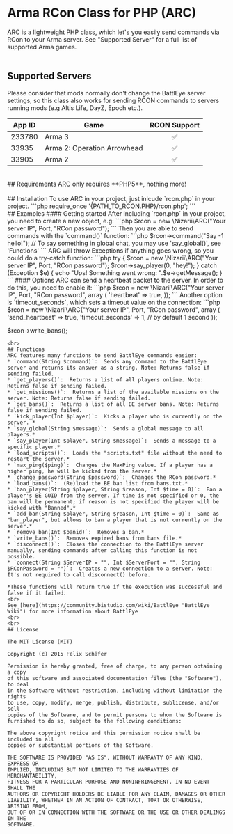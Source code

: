 # Arma RCon Class for PHP (ARC)

ARC is a lightweight PHP class, which let's you easily send commands via  RCon to your Arma server. See "Supported Server" for a full list of supported Arma games.
<br>
<br>
## Supported Servers
Please consider that mods normally don't change the BattlEye server settings, so this class also works for sending RCON commands  to servers running mods (e.g Altis Life, DayZ, Epoch etc.).

| App ID        | Game          | RCON Support       |
|---------------|---------------|:------------------:|
|233780         | Arma 3        | :white_check_mark: |
|33935          | Arma 2: Operation Arrowhead       | :white_check_mark: |
|33905          | Arma 2        | :white_check_mark: |
<br>
## Requirements
ARC only requires **PHP5**, nothing more!
<br>
<br>
## Installation
To use ARC in your project, just inlcude `rcon.php` in your project.
```php
require_once '{PATH_TO_RCON.PHP}/rcon.php';
```
<br>
## Examples
#### Getting started
After including `rcon.php` in your project, you need to create a new object, e.g:
```php
$rcon = new \Nizarii\ARC("Your server IP", Port, "RCon password");
```
Then you are able to send commands with the `command()` function:
```php
$rcon->command("Say -1 hello!"); // To say something in global chat, you may use 'say_global()', see 'Functions'
```
ARC will throw Exceptions if anything goes wrong, so you could do a try-catch function:
```php
try 
{
    $rcon = new \Nizarii\ARC("Your server IP", Port, "RCon password");
    $rcon->say_player(0, "hey!");
} 
catch (Exception $e) 
{
    echo "Ups! Something went wrong: ".$e->getMessage();
}
```
#### Options
ARC can send a heartbeat packet to the server. In order to do this, you need to enable it:
```php
$rcon = new \Nizarii\ARC("Your server IP", Port, "RCon password", array (
        'heartbeat' => true,
    ));
```
Another option is `timeout_seconds`, which sets a timeout value on the connection:
```php
$rcon = new \Nizarii\ARC("Your server IP", Port, "RCon password", array (
        'send_heartbeat'       => true,
        'timeout_seconds'      => 1, // by default 1 second
    ));
    
$rcon->write_bans(); 
```
<br>
## Functions
ARC features many functions to send BattlEye commands easier:
* `command(String $command)`:  Sends any command to the BattlEye server and returns its answer as a string. Note: Returns false if sending failed.
* `get_players()`:  Returns a list of all players online. Note: Returns false if sending failed.
* `get_missions()`:  Returns a list of the available missions on the server. Note: Returns false if sending failed.
* `get_bans()`:  Returns a list of all BE server bans. Note: Returns false if sending failed.
* `kick_player(Int $player)`:  Kicks a player who is currently on the server. *
* `say_global(String $message)`:  Sends a global message to all players.*
* `say_player(Int $player, String $message)`:  Sends a message to a specific player.*
* `load_scripts()`:  Loads the "scripts.txt" file without the need to restart the server.*
* `max_ping($ping)`:  Changes the MaxPing value. If a player has a higher ping, he will be kicked from the server.*
* `change_password(String $password)`:  Changes the RCon password.*
* `load_bans()`:  (Re)load the BE ban list from bans.txt.*
* `ban_player(String $player, String $reason, Int $time = 0)`:  Ban a player's BE GUID from the server. If time is not specified or 0, the ban will be permanent; if reason is not specified the player will be kicked with "Banned".*
* `add_ban(String $player, String $reason, Int $time = 0)`:  Same as "ban_player", but allows to ban a player that is not currently on the server.*
* `remove_ban(Int $banid)`:  Removes a ban.*
* `write_bans()`:  Removes expired bans from bans file.*
* `disconnect()`:  Closes the connection to the BattlEye server manually, sending commands after calling this function is not possible.
* `connect(String $ServerIP = "", Int $ServerPort = "", String $RConPassword = "")`:  Creates a new connection to a server. Note: It's not required to call disconnect() before.

*These functions will return true if the execution was successful and false if it failed.
<br>
See [here](https://community.bistudio.com/wiki/BattlEye "BattlEye Wiki") for more information about BattlEye
<br>
<br>
## License

The MIT License (MIT)

Copyright (c) 2015 Felix Schäfer

Permission is hereby granted, free of charge, to any person obtaining a copy
of this software and associated documentation files (the "Software"), to deal
in the Software without restriction, including without limitation the rights
to use, copy, modify, merge, publish, distribute, sublicense, and/or sell
copies of the Software, and to permit persons to whom the Software is
furnished to do so, subject to the following conditions:

The above copyright notice and this permission notice shall be included in all
copies or substantial portions of the Software.

THE SOFTWARE IS PROVIDED "AS IS", WITHOUT WARRANTY OF ANY KIND, EXPRESS OR
IMPLIED, INCLUDING BUT NOT LIMITED TO THE WARRANTIES OF MERCHANTABILITY,
FITNESS FOR A PARTICULAR PURPOSE AND NONINFRINGEMENT. IN NO EVENT SHALL THE
AUTHORS OR COPYRIGHT HOLDERS BE LIABLE FOR ANY CLAIM, DAMAGES OR OTHER
LIABILITY, WHETHER IN AN ACTION OF CONTRACT, TORT OR OTHERWISE, ARISING FROM,
OUT OF OR IN CONNECTION WITH THE SOFTWARE OR THE USE OR OTHER DEALINGS IN THE
SOFTWARE.
